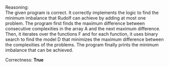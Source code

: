 Reasoning:  
The given program is correct. It correctly implements the logic to find the minimum imbalance that Rudolf can achieve by adding at most one problem. The program first finds the maximum difference between consecutive complexities in the array A and the next maximum difference. Then, it iterates over the functions F and for each function, it uses binary search to find the model D that minimizes the maximum difference between the complexities of the problems. The program finally prints the minimum imbalance that can be achieved.

Correctness: **True**